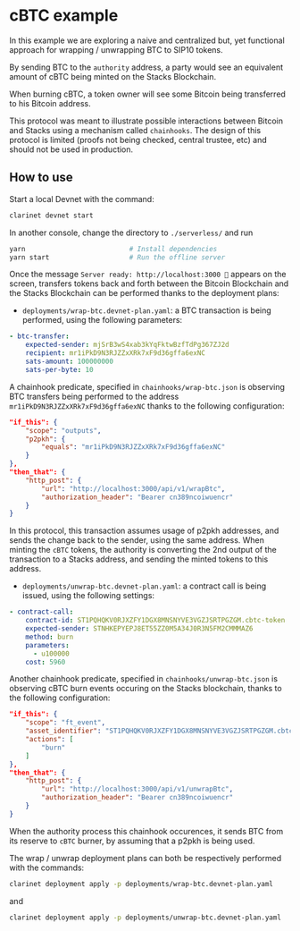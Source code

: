 # cBTC example

In this example we are exploring a naive and centralized but, yet functional approach for wrapping / unwrapping BTC to SIP10 tokens.

By sending BTC to the `authority` address, a party would see an equivalent amount of cBTC being minted on the Stacks Blockchain.

When burning cBTC, a token owner will see some Bitcoin being transferred to his Bitcoin address.

This protocol was meant to illustrate possible interactions between Bitcoin and Stacks using a mechanism called `chainhooks`. The design of this protocol is limited (proofs not being checked, central trustee, etc) and should not be used in production. 

## How to use

Start a local Devnet with the command:

```bash
clarinet devnet start
```

In another console, change the directory to `./serverless/` and run

```bash
yarn                          # Install dependencies
yarn start                    # Run the offline server
```

Once the message `Server ready: http://localhost:3000 🚀` appears on the screen, transfers tokens back and forth between the Bitcoin Blockchain and the Stacks Blockchain can be performed
thanks to the deployment plans:

- `deployments/wrap-btc.devnet-plan.yaml`: a BTC transaction is being performed, using the following parameters:

```yaml
- btc-transfer:
    expected-sender: mjSrB3wS4xab3kYqFktwBzfTdPg367ZJ2d
    recipient: mr1iPkD9N3RJZZxXRk7xF9d36gffa6exNC
    sats-amount: 100000000
    sats-per-byte: 10
```

A chainhook predicate, specified in `chainhooks/wrap-btc.json` is observing BTC transfers being performed to the address `mr1iPkD9N3RJZZxXRk7xF9d36gffa6exNC` thanks to the following configuration:

```json
"if_this": {
    "scope": "outputs",
    "p2pkh": {
        "equals": "mr1iPkD9N3RJZZxXRk7xF9d36gffa6exNC"
    }
},
"then_that": {
    "http_post": {
        "url": "http://localhost:3000/api/v1/wrapBtc",
        "authorization_header": "Bearer cn389ncoiwuencr"
    }
}
```

In this protocol, this transaction assumes usage of p2pkh addresses, and sends the change back to the sender, using the same address. When minting the `cBTC` tokens, the authority is converting 
the 2nd output of the transaction to a Stacks address, and sending the minted tokens to this address.  

- `deployments/unwrap-btc.devnet-plan.yaml`: a contract call is being issued, using the following settings:

```yaml
- contract-call:
    contract-id: ST1PQHQKV0RJXZFY1DGX8MNSNYVE3VGZJSRTPGZGM.cbtc-token
    expected-sender: STNHKEPYEPJ8ET55ZZ0M5A34J0R3N5FM2CMMMAZ6
    method: burn
    parameters:
      - u100000
    cost: 5960
```

Another chainhook predicate, specified in `chainhooks/unwrap-btc.json` is observing cBTC burn events occuring on the Stacks blockchain, thanks to the following configuration:

```json
"if_this": {
    "scope": "ft_event",
    "asset_identifier": "ST1PQHQKV0RJXZFY1DGX8MNSNYVE3VGZJSRTPGZGM.cbtc-token::cbtc",
    "actions": [
        "burn"
    ]
},
"then_that": {
    "http_post": {
        "url": "http://localhost:3000/api/v1/unwrapBtc",
        "authorization_header": "Bearer cn389ncoiwuencr"
    }
}
```

When the authority process this chainhook occurences, it sends BTC from its reserve to `cBTC` burner, by assuming that a p2pkh is being used.

The wrap / unwrap deployment plans can both be respectively performed with the commands:

```bash
clarinet deployment apply -p deployments/wrap-btc.devnet-plan.yaml
```

and

```bash
clarinet deployment apply -p deployments/unwrap-btc.devnet-plan.yaml
```
